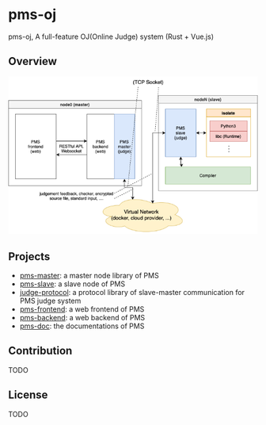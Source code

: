 # pms-oj
pms-oj, A full-feature OJ(Online Judge) system (Rust + Vue.js)

## Overview

![PMS structure diagram](/images/diagram.png)

## Projects

- [pms-master](https://github.com/polymath-cc/pms-master): a master node library of PMS
- [pms-slave](https://github.com/polymath-cc/pms-slave): a slave node of PMS
- [judge-protocol](https://github.com/polymath-cc/judge-protocol): a protocol library of slave-master communication for PMS judge system
- [pms-frontend](https://github.com/polymath-cc/pms-frontend): a web frontend of PMS
- [pms-backend](https://github.com/polymath-cc/pms-backend): a web backend of PMS
- [pms-doc](https://github.com/polymath-cc/pms-doc): the documentations of PMS

## Contribution

TODO

## License

TODO
